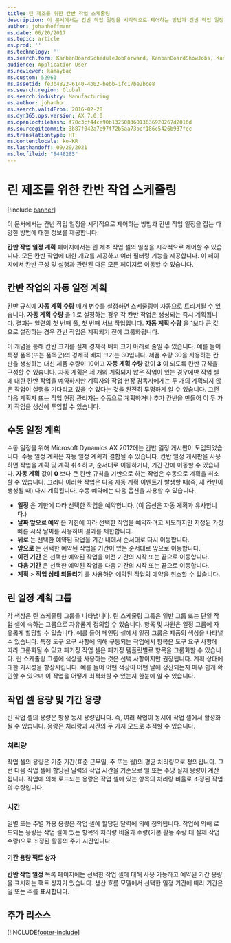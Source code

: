 ```yaml
---
title: 린 제조를 위한 칸반 작업 스케줄링
description: 이 문서에서는 칸반 작업 일정을 시각적으로 제어하는 방법과 칸반 작업 일정을 잡는 다양한 방법에 대한 정보를 제공합니다.
author: johanhoffmann
ms.date: 06/20/2017
ms.topic: article
ms.prod: ''
ms.technology: ''
ms.search.form: KanbanBoardScheduleJobForward, KanbanBoardShowJobs, KanbanJobSchedulingListPage
audience: Application User
ms.reviewer: kamaybac
ms.custom: 52961
ms.assetid: fe3b4822-6140-4b02-bebb-1fc17be2bce8
ms.search.region: Global
ms.search.industry: Manufacturing
ms.author: johanho
ms.search.validFrom: 2016-02-28
ms.dyn365.ops.version: AX 7.0.0
ms.openlocfilehash: f70c3cf44ce90b13250836013636920267d2016d
ms.sourcegitcommit: 3b87f042a7e97f72b5aa73bef186c5426b937fec
ms.translationtype: HT
ms.contentlocale: ko-KR
ms.lasthandoff: 09/29/2021
ms.locfileid: "8448285"
---
```

# <a name="kanban-job-scheduling-for-lean-manufacturing"></a>린 제조를 위한 칸반 작업 스케줄링

[!include [banner](../includes/banner.md)]

이 문서에서는 칸반 작업 일정을 시각적으로 제어하는 방법과 칸반 작업 일정을 잡는 다양한 방법에 대한 정보를 제공합니다.  

**칸반 작업 일정 계획** 페이지에서는 린 제조 작업 셀의 일정을 시각적으로 제어할 수 있습니다. 모든 칸반 작업에 대한 개요를 제공하고 여러 필터링 기능을 제공합니다. 이 페이지에서 칸반 구성 및 실행과 관련된 다른 모든 페이지로 이동할 수 있습니다.

## <a name="automatic-scheduling-of-kanban-jobs"></a>칸반 작업의 자동 일정 계획
칸반 규칙에 **자동 계획 수량** 매개 변수를 설정하면 스케줄링이 자동으로 트리거될 수 있습니다. **자동 계획 수량** 을 **1** 로 설정하는 경우 각 칸반 작업은 생성되는 즉시 계획됩니다. 결과는 일련의 첫 번째 풀, 첫 번째 서브 작업입니다. **자동 계획 수량** 을 1보다 큰 값으로 설정하는 경우 칸반 작업은 계획되기 전에 그룹화됩니다. 

이 개념을 통해 칸반 크기를 실제 경제적 배치 크기 아래로 줄일 수 있습니다. 예를 들어 특정 품목(또는 품목군)의 경제적 배치 크기는 30입니다. 제품 수량 30을 사용하는 칸판을 생성하는 대신 제품 수량이 10이고 **자동 계획 수량** 값이 **3** 이 되도록 칸반 규칙을 구성할 수 있습니다. 자동 계획은 세 개의 계획되지 않은 작업이 있는 경우에만 작업 셀에 대한 칸반 작업을 예약하지만 계획자와 작업 현장 감독자에게는 두 개의 계획되지 않은 작업이 실행을 기다리고 있을 수 있다는 것을 완전히 투명하게 알 수 있습니다. 그런 다음 계획자 또는 작업 현장 관리자는 수동으로 계획하거나 추가 칸반을 만들어 이 두 가지 작업을 생산에 투입할 수 있습니다.

## <a name="manual-scheduling"></a>수동 일정 계획
수동 일정을 위해 Microsoft Dynamics AX 2012에는 칸반 일정 게시판이 도입되었습니다. 수동 일정 계획은 자동 일정 계획과 결합될 수 있습니다. 칸반 일정 게시판을 사용하면 작업을 계획 및 계획 취소하고, 순서대로 이동하거나, 기간 간에 이동할 수 있습니다. **자동 계획** 값이 **0** 보다 큰 칸반 규칙을 기반으로 하는 작업은 수동으로 계획을 취소할 수 있습니다. 그러나 이러한 작업은 다음 자동 계획 이벤트가 발생할 때(즉, 새 칸반이 생성될 때) 다시 계획됩니다. 수동 예약에는 다음 옵션을 사용할 수 있습니다.

-   **일정** 은 기한에 따라 선택한 작업을 예약합니다. (이 옵션은 자동 계획과 유사합니다.)
-   **날짜 앞으로 예약** 은 기한에 따라 선택한 작업을 예약하려고 시도하지만 지정된 가장 빠른 시작 날짜를 사용하여 결과를 제한합니다.
-   **뒤로** 는 선택한 예약된 작업을 기간 내에서 순서대로 다시 이동합니다.
-   **앞으로** 는 선택한 예약된 작업을 기간이 있는 순서대로 앞으로 이동합니다.
-   **이전 기간** 은 선택한 예약된 작업을 이전 기간의 시작 또는 끝으로 이동합니다.
-   **다음 기간** 은 선택한 예약된 작업을 다음 기간의 시작 또는 끝으로 이동합니다.
-   **계획** &gt; **작업 상태 되돌리기** 를 사용하면 예약된 작업의 예약을 취소할 수 있습니다.

## <a name="lean-scheduling-groups"></a>린 일정 계획 그룹
각 색상은 린 스케줄링 그룹을 나타냅니다. 린 스케줄링 그룹은 일반 그룹 또는 단일 작업 셀에 속하는 그룹으로 자유롭게 정의할 수 있습니다. 항목 및 차원은 일정 그룹에 자유롭게 할당할 수 있습니다. 예를 들어 페인팅 셀에서 일정 그룹은 제품의 색상을 나타낼 수 있습니다. 특정 도구 요구 사항에 의해 구동되는 작업에서 항목은 도구 요구 사항에 따라 그룹화될 수 있고 패키징 작업 셀은 패키징 템플릿별로 항목을 그룹화할 수 있습니다. 린 스케줄링 그룹에 색상을 사용하는 것은 선택 사항이지만 권장됩니다. 계획 상태에 대한 가시성을 향상시킵니다. 예를 들어 어떤 색상이 어떤 날에 생산되는지 매우 쉽게 확인할 수 있으며 이 작업을 어떻게 최적화할 수 있는지 한눈에 알 수 있습니다.

## <a name="work-cell-capacity-and-period-capacity"></a>작업 셀 용량 및 기간 용량
린 작업 셀의 용량은 항상 동시 용량입니다. 즉, 여러 작업이 동시에 작업 셀에서 활성화될 수 있습니다. 용량은 처리량과 시간의 두 가지 모드로 추적할 수 있습니다.

### <a name="throughput"></a>처리량

작업 셀의 용량은 기준 기간(표준 근무일, 주 또는 월)의 평균 처리량으로 정의됩니다. 그런 다음 작업 셀에 할당된 달력의 작업 시간을 기준으로 일 또는 주당 실제 용량이 계산됩니다. 작업에 의해 로드되는 용량은 작업 셀에 있는 항목의 처리량 비율로 조정된 작업의 수량입니다.

### <a name="hours"></a>시간

일별 또는 주별 가용 용량은 작업 셀에 할당된 달력에 의해 정의됩니다. 작업에 의해 로드되는 용량은 작업 셀에 있는 항목의 처리량 비율과 수량(기본 활동 수량 대 실제 작업 수량)으로 조정된 활동의 주기 시간입니다.

#### <a name="period-capacity-factbox"></a>기간 용량 팩트 상자

**칸반 작업 일정** 목록 페이지에는 선택한 작업 셀에 대해 사용 가능하고 예약된 기간 용량을 표시하는 팩트 상자가 있습니다. 생산 흐름 모델에서 선택한 일정 기간에 따라 기간은 일 또는 주를 표시합니다.

## <a name="additional-resources"></a>추가 리소스





[!INCLUDE[footer-include](../../includes/footer-banner.md)]